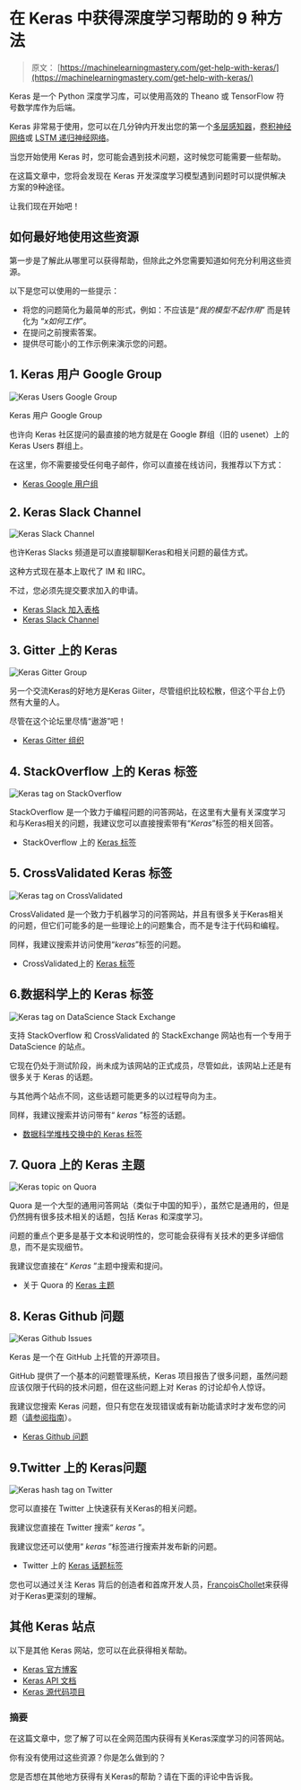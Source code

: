 # 在 Keras 中获得深度学习帮助的 9 种方法

> 原文： [https://machinelearningmastery.com/get-help-with-keras/](https://machinelearningmastery.com/get-help-with-keras/)

Keras 是一个 Python 深度学习库，可以使用高效的 Theano 或 TensorFlow 符号数学库作为后端。

Keras 非常易于使用，您可以在几分钟内开发出您的第一个[多层感知器](http://machinelearningmastery.com/tutorial-first-neural-network-python-keras/)，[卷积神经网络](http://machinelearningmastery.com/handwritten-digit-recognition-using-convolutional-neural-networks-python-keras/)或 [LSTM 递归神经网络](http://machinelearningmastery.com/time-series-prediction-lstm-recurrent-neural-networks-python-keras/)。

当您开始使用 Keras 时，您可能会遇到技术问题，这时候您可能需要一些帮助。

在这篇文章中，您将会发现在 Keras 开发深度学习模型遇到问题时可以提供解决方案的9种途径。

让我们现在开始吧！

## 如何最好地使用这些资源

第一步是了解此从哪里可以获得帮助，但除此之外您需要知道如何充分利用这些资源。

以下是您可以使用的一些提示：

*   将您的问题简化为最简单的形式，例如：不应该是“_我的模型不起作用_” 而是转化为 “_x如何工作_”。
*   在提问之前搜索答案。
*   提供尽可能小的工作示例来演示您的问题。

## 1\. Keras 用户 Google Group

![Keras Users Google Group](img/1370ade3cc9bd5feb94a1be0c1c87369.png)

Keras 用户 Google Group

也许向 Keras 社区提问的最直接的地方就是在 Google 群组（旧的 usenet）上的 Keras Users 群组上。

在这里，你不需要接受任何电子邮件，你可以直接在线访问，我推荐以下方式：

*   [Keras Google 用户组](https://groups.google.com/forum/#!forum/keras-users)

## 2\. Keras Slack Channel

![Keras Slack Channel](img/07aad7228d9e13432d15e81820ae2199.png)


也许Keras Slacks 频道是可以直接聊聊Keras和相关问题的最佳方式。

这种方式现在基本上取代了 IM 和 IIRC。

不过，您必须先提交要求加入的申请。

*   [Keras Slack 加入表格](https://keras-slack-autojoin.herokuapp.com/)
*   [Keras Slack Channel](https://kerasteam.slack.com/)

## 3\. Gitter 上的 Keras

![Keras Gitter Group](img/95f6701c22073478af5f7e8f88aaf8b5.png)



另一个交流Keras的好地方是Keras Giiter，尽管组织比较松散，但这个平台上仍然有大量的人。

尽管在这个论坛里尽情“遨游”吧！

*   [Keras Gitter 组织](https://gitter.im/Keras-io/Lobby#)

## 4\. StackOverflow 上的 Keras 标签

![Keras tag on StackOverflow](img/30e6e1be6cd09de3ce9d725b9ca33188.png)


StackOverflow 是一个致力于编程问题的问答网站，在这里有大量有关深度学习和与Keras相关的问题，我建议您可以直接搜索带有“_Keras_”标签的相关回答。

*   StackOverflow 上的 [Keras 标签](https://stackoverflow.com/questions/tagged/keras)

## 5. CrossValidated Keras 标签

![Keras tag on CrossValidated](img/6074ebf72c384434cedd2411d8a7f962.png)


CrossValidated 是一个致力于机器学习的问答网站，并且有很多关于Keras相关的问题，但它们可能多的是一些理论上的问题集合，而不是专注于代码和编程。

同样，我建议搜索并访问使用“_keras_”标签的问题。

*   CrossValidated上的 [Keras 标签](https://stats.stackexchange.com/questions/tagged/keras)

## 6.数据科学上的 Keras 标签

![Keras tag on DataScience Stack Exchange](img/e0d34ef7b223c8edb1e2ec490aa2c563.png)


支持 StackOverflow 和 CrossValidated 的 StackExchange 网站也有一个专用于 DataScience 的站点。

它现在仍处于测试阶段，尚未成为该网站的正式成员，尽管如此，该网站上还是有很多关于 Keras 的话题。

与其他两个站点不同，这些话题可能更多的以过程导向为主。

同样，我建议搜索并访问带有“ _keras_ ”标签的话题。

*   [数据科学堆栈交换中的 Keras 标签](https://datascience.stackexchange.com/questions/tagged/keras)

## 7\. Quora 上的 Keras 主题

![Keras topic on Quora](img/1f56d629c36a38157a077936baca1aee.png)


Quora 是一个大型的通用问答网站（类似于中国的知乎），虽然它是通用的，但是仍然拥有很多技术相关的话题，包括 Keras 和深度学习。

问题的重点个更多是基于文本和说明性的，您可能会获得有关技术的更多详细信息，而不是实现细节。

我建议您直接在“ _Keras_ ”主题中搜索和提问。

*   关于 Quora 的 [Keras 主题](https://www.quora.com/topic/Keras)

## 8\. Keras Github 问题

![Keras Github Issues](img/f1e85b455ad088df5051e012c2c57db8.png)


Keras 是一个在 GitHub 上托管的开源项目。

GitHub 提供了一个基本的问题管理系统，Keras 项目报告了很多问题，虽然问题应该仅限于代码的技术问题，但在这些问题上对 Keras 的讨论却令人惊讶。

我建议您搜索 Keras 问题，但只有您在发现错误或有新功能请求时才发布您的问题（[请参阅指南](https://github.com/fchollet/keras/blob/master/CONTRIBUTING.md)）。

*   [Keras Github 问题](https://github.com/fchollet/keras/issues)

## 9\.Twitter 上的 Keras问题

![Keras hash tag on Twitter](img/dcf7adb1cfb7d2e4d2acfe7acb62f171.png)


您可以直接在 Twitter 上快速获有关Keras的相关问题。

我建议您直接在 Twitter 搜索“ _keras_ ”。

我建议您还可以使用“ _keras_ ”标签进行搜索并发布新的问题。

*   Twitter 上的 [Keras 话题标签](https://twitter.com/hashtag/keras)

您也可以通过关注 Keras 背后的创造者和首席开发人员，[FrançoisChollet](https://twitter.com/fchollet)来获得对于Keras更深刻的理解。

## 其他 Keras 站点

以下是其他 Keras 网站，您可以在此获得相关帮助。

*   [Keras 官方博客](https://blog.keras.io/)
*   [Keras API 文档](https://keras.io/)
*   [Keras 源代码项目](https://github.com/fchollet/keras)

### 摘要

在这篇文章中，您了解了可以在全网范围内获得有关Keras深度学习的问答网站。

你有没有使用过这些资源？你是怎么做到的？

您是否想在其他地方获得有关Keras的帮助？请在下面的评论中告诉我。